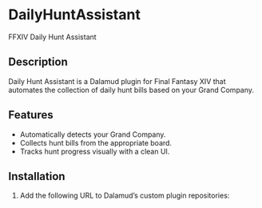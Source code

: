 # DailyHuntAssistant
FFXIV Daily Hunt Assistant

## Description
Daily Hunt Assistant is a Dalamud plugin for Final Fantasy XIV that automates the collection of daily hunt bills based on your Grand Company.

## Features
- Automatically detects your Grand Company.
- Collects hunt bills from the appropriate board.
- Tracks hunt progress visually with a clean UI.

## Installation
1. Add the following URL to Dalamud’s custom plugin repositories:
